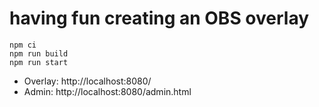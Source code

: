 # having fun creating an OBS overlay

```
npm ci
npm run build
npm run start
```

- Overlay: http://localhost:8080/
- Admin: http://localhost:8080/admin.html
